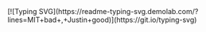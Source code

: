 <link rel="stylesheet" type='text/css' href="https://cdn.jsdelivr.net/gh/devicons/devicon@latest/devicon.min.css" />
[![Typing SVG](https://readme-typing-svg.demolab.com/?lines=MIT+bad+,+Justin+good)](https://git.io/typing-svg)


